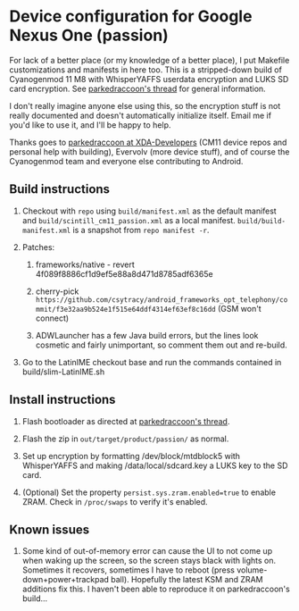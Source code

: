 # Device configuration for Google Nexus One (passion)

For lack of a better place (or my knowledge of a better place), I put Makefile
customizations and manifests in here too.  This is a stripped-down build of Cyanogenmod 11 M8 with WhisperYAFFS userdata encryption and LUKS SD card encryption.  See [parkedraccoon's thread](http://forum.xda-developers.com/showthread.php?t=2573352) for general information.

I don't really imagine anyone else using this, so the encryption stuff is not really documented and doesn't automatically initialize itself.  Email me if you'd like to use it, and I'll be happy to help.

Thanks goes to [parkedraccoon at XDA-Developers](http://forum.xda-developers.com/member.php?u=4861589) (CM11 device repos and personal help with building), Evervolv (more device stuff), and of course the Cyanogenmod team and everyone else contributing to Android.

## Build instructions

1. Checkout with `repo` using `build/manifest.xml` as the default manifest and `build/scintill_cm11_passion.xml` as a local manifest.  `build/build-manifest.xml` is a snapshot from `repo manifest -r`.

2. Patches:

	1. frameworks/native - revert 4f089f8886cf1d9ef5e88a8d471d8785adf6365e

	2. cherry-pick `https://github.com/csytracy/android_frameworks_opt_telephony/commit/f3e32aa9b524e1f515e64ddf4314ef63ef8c16dd` (GSM won't connect)

	3. ADWLauncher has a few Java build errors, but the lines look cosmetic and fairly unimportant, so
	 comment them out and re-build.

3. Go to the LatinIME checkout base and run the commands contained in build/slim-LatinIME.sh

## Install instructions

1. Flash bootloader as directed at [parkedraccoon's thread](http://forum.xda-developers.com/showthread.php?t=2573352).

2. Flash the zip in `out/target/product/passion/` as normal.

3. Set up encryption by formatting /dev/block/mtdblock5 with WhisperYAFFS and making /data/local/sdcard.key a LUKS key to the SD card.

4. (Optional) Set the property `persist.sys.zram.enabled=true` to enable ZRAM.  Check in `/proc/swaps` to verify it's enabled.

## Known issues

1. Some kind of out-of-memory error can cause the UI to not come up when waking up the screen, so the screen stays black with lights on.  Sometimes it recovers, sometimes I have to reboot (press volume-down+power+trackpad ball).  Hopefully the latest KSM and ZRAM additions fix this.  I haven't been able to reproduce it on parkedraccoon's build...
